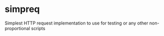 # simpreq
Simplest HTTP request implementation to use for testing or any other non-proportional scripts
